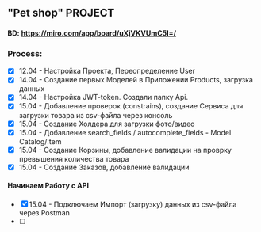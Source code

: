 ## "Pet shop" PROJECT
#### BD:     https://miro.com/app/board/uXjVKVUmC5I=/

### Process:
- [x] 12.04 - Настройка Проекта, Переопределение User
- [x] 14.04 - Создание первых Моделей в Приложении Products, загрузка данных
- [x] 14.04 - Настройка JWT-token. Создали папку Api.
- [x] 15.04 - Добавление проверок (constrains), создание Сервиса для загрузки товара из csv-файла через консоль
- [x] 15.04 - Создание Холдера для загрузки фото/видео
- [x] 15.04 - Добавление search_fields / autocomplete_fields - Model Catalog/Item
- [x] 15.04 - Создание Корзины, добавление валидации на проврку превышения количества товара
- [x] 15.04 - Создание Заказов, добавление валидации

#### Начинаем Работу с API
- [x] 15.04 - Подключаем Импорт (загрузку) данных из csv-файла через Postman
- [ ]
